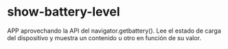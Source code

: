 # show-battery-level
APP aprovechando la API del navigator.getbattery(). Lee el estado de carga del dispositivo y muestra un contenido u otro en función de su valor. 
